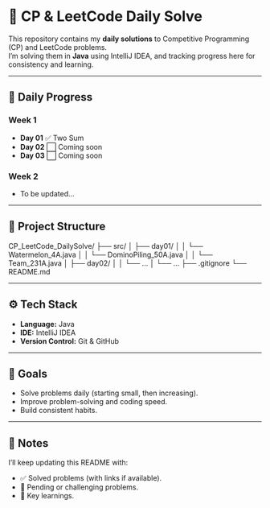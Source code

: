 # 🚀 CP & LeetCode Daily Solve

This repository contains my **daily solutions** to Competitive Programming (CP) and LeetCode problems.  
I’m solving them in **Java** using IntelliJ IDEA, and tracking progress here for consistency and learning.

---

## 📅 Daily Progress

### Week 1
- **Day 01** ✅ Two Sum
- **Day 02** ⬜ Coming soon
- **Day 03** ⬜ Coming soon

### Week 2
- To be updated...

---

## 📂 Project Structure
CP_LeetCode_DailySolve/
├── src/
│ ├── day01/
│ │ └── Watermelon_4A.java
│ │ └── DominoPiling_50A.java
│ │ └── Team_231A.java
│ ├── day02/
│ │ └── ...
│ └── ...
├── .gitignore
└── README.md




---

## ⚙️ Tech Stack
- **Language:** Java
- **IDE:** IntelliJ IDEA
- **Version Control:** Git & GitHub

---

## 🎯 Goals
- Solve problems daily (starting small, then increasing).
- Improve problem-solving and coding speed.
- Build consistent habits.

---

## 📝 Notes
I’ll keep updating this README with:
- ✅ Solved problems (with links if available).
- 📌 Pending or challenging problems.
- 🔑 Key learnings.  
